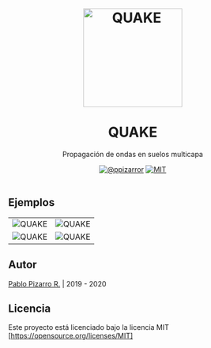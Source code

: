 <h1 align="center">
  <img alt="QUAKE" src="https://res.ppizarror.com/other/matlab.png" width="200px" height="200px" />
  <br /><br />
  QUAKE</h1>
<p align="center">Propagación de ondas en suelos multicapa</p>
<div align="center"><a href="https://ppizarror.com"><img alt="@ppizarror" src="https://res.ppizarror.com/badges/autor.svg" /></a>
<a href="https://opensource.org/licenses/MIT"><img alt="MIT" src="https://res.ppizarror.com/badges/licenciamit.svg" /></a>
</div><br />

## Ejemplos

|  |  |
|:---:|:---:|
| ![QUAKE](https://res.ppizarror.com/images/quake/quake1.png)  | ![QUAKE](https://res.ppizarror.com/images/quake/quake2.png) |
| ![QUAKE](https://res.ppizarror.com/images/quake/quake3.png)  | ![QUAKE](https://res.ppizarror.com/images/quake/quake4.png) |

## Autor

[Pablo Pizarro R.](https://ppizarror.com) | 2019 - 2020

## Licencia

Este proyecto está licenciado bajo la licencia MIT [https://opensource.org/licenses/MIT]
